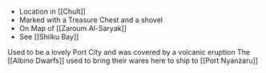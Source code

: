 - Location in [[Chult]]
- Marked with a Treasure Chest and a shovel
- On Map of [[Zaroum Al-Saryak]]
- See [[Shilku Bay]]

Used to be a lovely Port City and was covered by a volcanic eruption
The [[Albino Dwarfs]] used to bring their wares here to ship to [[Port Nyanzaru]]